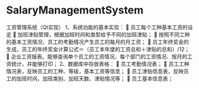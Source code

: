 # SalaryManagementSystem
工资管理系统（Qt实现）
1、系统功能的基本实现：
	员工每个工种基本工资的设定
	加班津贴管理，根据加班时间和类型给予不同的加班津贴；
	按照不同工种的基本工资情况、员工的考勤情况产生员工的每月的月工资；
	员工年终奖金的生成，员工的年终奖金计算公式＝（员工本年度的工资总和＋津贴的总和）/12；
	企业工资报表。能够查询单个员工的工资情况、每个部门的工资情况、按月的工资统计，并能够打印；
2、数据库中存放表格：
	员工考勤情况表；
	员工工种情况表，反映员工的工种、等级，基本工资等信息；
	员工津贴信息表，反映员工的加班时间，加班类别、加班天数、津贴情况等；
	员工基本信息表；
